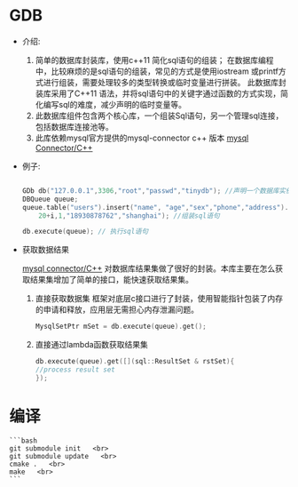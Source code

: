 # GDB

* 介绍:
   1. 简单的数据库封装库，使用c++11 简化sql语句的组装； 在数据库编程中，比较麻烦的是sql语句的组装，常见的方式是使用iostream 或printf方式进行组装，需要处理较多的类型转换或临时变量进行拼装。
此数据库封装库采用了C++11 语法，并将sql语句中的关键字通过函数的方式实现，简化编写sql的难度，减少声明的临时变量等。 
   2. 此数据库组件包含两个核心库，一个组装Sql语句，另一个管理sql连接，包括数据库连接池等。
   3.  此库依赖mysql官方提供的mysql-connector c++ 版本  [mysql Connector/C++](https://dev.mysql.com/downloads/connector/cpp/)


* 例子: 


    ```cpp

    GDb db("127.0.0.1",3306,"root","passwd","tinydb"); //声明一个数据库实例
    DBQueue queue; 
    queue.table("users").insert("name", "age","sex","phone","address").values( name.c_str() ,
        20+i,1,"18930878762","shanghai"); //组装sql语句

    db.execute(queue); // 执行sql语句

    ```

* 获取数据结果

    [mysql connector/C++](https://dev.mysql.com/downloads/connector/cpp/)   对数据库结果集做了很好的封装。本库主要在怎么获取结果集增加了简单的接口，能快速获取结果集。 
    
    1. 直接获取数据集 
        框架对底层c接口进行了封装，使用智能指针包装了内存的申请和释放，应用层无需担心内存泄漏问题。 

        ```cpp
        MysqlSetPtr mSet = db.execute(queue).get(); 
        ```

    2. 直接通过lambda函数获取结果集
        ```cpp
        db.execute(queue).get([](sql::ResultSet & rstSet){ 
        //process result set 
        }); 
        ```


# 编译
    
    ```bash
    git submodule init   <br> 
    git submodule update   <br> 
    cmake .   <br> 
    make   <br>
    ```

